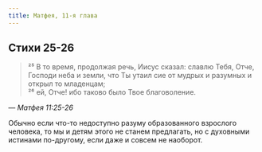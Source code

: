 ```yaml
---
title: Матфея, 11-я глава
---
```


## Стихи 25-26

> ²⁵ В то время, продолжая речь, Иисус сказал: славлю Тебя, Отче, Господи неба и земли,
> что Ты утаил сие от мудрых и разумных и открыл то младенцам;  
> ²⁶ ей, Отче! ибо таково было Твое благоволение.

— <cite>Матфея&nbsp;11:25-26</cite>

Обычно если что-то недоступно разуму образованного взрослого человека, то мы и детям этого не станем предлагать,
но с духовными истинами по-другому, если даже и совсем не наоборот.
